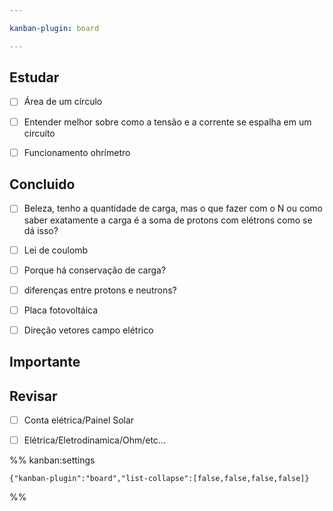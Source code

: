 ```yaml
---

kanban-plugin: board

---
```


## Estudar

- [ ] Área de um círculo
- [ ] Entender melhor sobre como a tensão e a corrente se espalha em um circuíto
- [ ] Funcionamento ohrímetro


## Concluido

- [ ] Beleza, tenho a quantidade de carga, mas o que fazer com o N ou como saber exatamente a carga é a soma de protons com elétrons como se dá isso?
- [ ] Lei de coulomb
- [ ] Porque há conservação de carga?
- [ ] diferenças entre protons e neutrons?
- [ ] Placa fotovoltáica
- [ ] Direção vetores campo elétrico


## Importante



## Revisar

- [ ] Conta elétrica/Painel Solar
- [ ] Elétrica/Eletrodinamica/Ohm/etc...




%% kanban:settings
```
{"kanban-plugin":"board","list-collapse":[false,false,false,false]}
```
%%